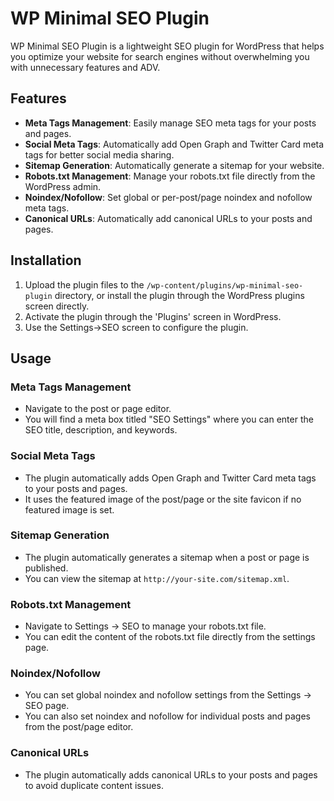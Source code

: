 # WP Minimal SEO Plugin

WP Minimal SEO Plugin is a lightweight SEO plugin for WordPress that helps you optimize your website for search engines without overwhelming you with unnecessary features and ADV.

## Features

- **Meta Tags Management**: Easily manage SEO meta tags for your posts and pages.
- **Social Meta Tags**: Automatically add Open Graph and Twitter Card meta tags for better social media sharing.
- **Sitemap Generation**: Automatically generate a sitemap for your website.
- **Robots.txt Management**: Manage your robots.txt file directly from the WordPress admin.
- **Noindex/Nofollow**: Set global or per-post/page noindex and nofollow meta tags.
- **Canonical URLs**: Automatically add canonical URLs to your posts and pages.

## Installation

1. Upload the plugin files to the `/wp-content/plugins/wp-minimal-seo-plugin` directory, or install the plugin through the WordPress plugins screen directly.
2. Activate the plugin through the 'Plugins' screen in WordPress.
3. Use the Settings->SEO screen to configure the plugin.

## Usage

### Meta Tags Management

- Navigate to the post or page editor.
- You will find a meta box titled "SEO Settings" where you can enter the SEO title, description, and keywords.

### Social Meta Tags

- The plugin automatically adds Open Graph and Twitter Card meta tags to your posts and pages.
- It uses the featured image of the post/page or the site favicon if no featured image is set.

### Sitemap Generation

- The plugin automatically generates a sitemap when a post or page is published.
- You can view the sitemap at `http://your-site.com/sitemap.xml`.

### Robots.txt Management

- Navigate to Settings -> SEO to manage your robots.txt file.
- You can edit the content of the robots.txt file directly from the settings page.

### Noindex/Nofollow

- You can set global noindex and nofollow settings from the Settings -> SEO page.
- You can also set noindex and nofollow for individual posts and pages from the post/page editor.

### Canonical URLs

- The plugin automatically adds canonical URLs to your posts and pages to avoid duplicate content issues.


